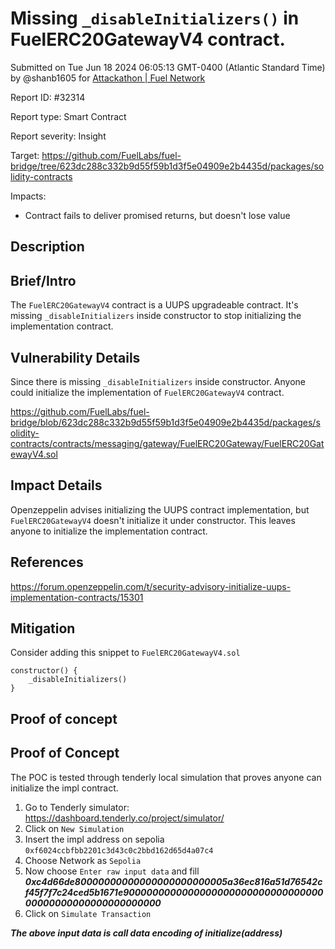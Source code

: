 
# Missing `_disableInitializers()` in FuelERC20GatewayV4 contract.

Submitted on Tue Jun 18 2024 06:05:13 GMT-0400 (Atlantic Standard Time) by @shanb1605 for [Attackathon | Fuel Network](https://immunefi.com/bounty/fuel-network-attackathon/)

Report ID: #32314

Report type: Smart Contract

Report severity: Insight

Target: https://github.com/FuelLabs/fuel-bridge/tree/623dc288c332b9d55f59b1d3f5e04909e2b4435d/packages/solidity-contracts

Impacts:
- Contract fails to deliver promised returns, but doesn't lose value

## Description
## Brief/Intro
The `FuelERC20GatewayV4` contract is a UUPS upgradeable contract.  It's missing `_disableInitializers` inside constructor to stop initializing the implementation contract. 

## Vulnerability Details
Since there is missing `_disableInitializers` inside constructor. Anyone could initialize the implementation of `FuelERC20GatewayV4` contract. 

https://github.com/FuelLabs/fuel-bridge/blob/623dc288c332b9d55f59b1d3f5e04909e2b4435d/packages/solidity-contracts/contracts/messaging/gateway/FuelERC20Gateway/FuelERC20GatewayV4.sol

## Impact Details
Openzeppelin advises initializing the UUPS contract implementation, but `FuelERC20GatewayV4` doesn't initialize it under constructor. This leaves anyone to initialize the implementation contract.

## References
https://forum.openzeppelin.com/t/security-advisory-initialize-uups-implementation-contracts/15301

## Mitigation
Consider adding this snippet to `FuelERC20GatewayV4.sol`
```solidity
constructor() {
    _disableInitializers()
}
```

        
## Proof of concept
## Proof of Concept
The POC is tested through tenderly local simulation that proves anyone can initialize the impl contract.

1. Go to Tenderly simulator: https://dashboard.tenderly.co/project/simulator/
2. Click on `New Simulation`
3. Insert the impl address on sepolia `0xf6024ccbfbb2201c3d43c0c2bbd162d65d4a07c4`
4. Choose Network as `Sepolia`
5. Now choose `Enter raw input data` and fill ***0xc4d66de80000000000000000000000005a36ec816a51d76542cf45f7f7c24ced5b1671e900000000000000000000000000000000000000000000000000000000***
6. Click on `Simulate Transaction`

***The above input data is call data encoding of initialize(address)***
